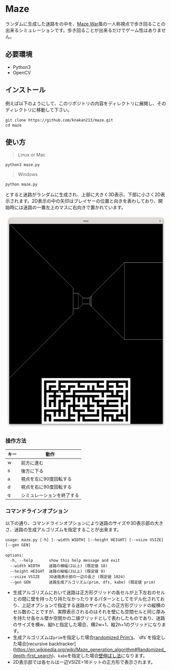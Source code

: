 # Maze
ランダムに生成した迷路をの中を、[Maze War](https://en.wikipedia.org/wiki/Maze_(1973_video_game))風の一人称視点で歩き回ることの出来るシミュレーションです。歩き回ることが出来るだけでゲーム性はありません。

## 必要環境
- Python3
- OpenCV

## インストール
例えば以下のようにして、このリポジトリの内容をディレクトリに展開し、そのディレクトリに移動して下さい。
```
git clone https://github.com/knakan213/maze.git
cd maze
```

## 使い方
> Linux or Mac
```
python3 maze.py
```
> Windows
```
python maze.py
```
とすると迷路がランダムに生成され、上部に大きく3D表示、下部に小さく2D表示されます。2D表示の中の矢印はプレイヤーの位置と向きを表わしており、開始時には迷路の一番左上のマスに右向きで置かれています。

![screenshot](screenshot.png)

### 操作方法
| キー | 動作                       |
|------|----------------------------|
| w    | 前方に進む                 |
| s    | 後方に下る                 |
| a    | 視点を左に90度回転する     |
| d    | 視点を右に90度回転する     |
| q    | シミュレーションを終了する |

### コマンドラインオプション
以下の通り、コマンドラインオプションにより迷路のサイズや3D表示部の大きさ、迷路の生成アルゴリズムを指定することが出来ます。
```
usage: maze.py [-h] [--width WIDTH] [--height HEIGHT] [--vsize VSIZE] [--gen GEN]

options:
  -h, --help       show this help message and exit
  --width WIDTH    迷路の横幅(2以上) (既定値 18)
  --height HEIGHT  迷路の縦幅(2以上) (既定値 9)
  --vsize VSIZE    3D迷路表示部の一辺の長さ (既定値 1024)
  --gen GEN        迷路生成アルゴリズム(prim, dfs, kabe) (既定値 prim)
```
- 生成アルゴリズムにおいて迷路は正方形グリッドの各セルが上下左右のセルとの間に壁を持ったり持たなかったりするパターンとしてモデル化されており、上記オプションで指定する迷路のサイズもこの正方形グリッドの縦横のセル数のことですが、実際表示されるのはそれを壁にも空間セルと同じ厚みを持たせ各セル壁か空間かの二値グリッドとして表わしたものであり、迷路のサイズを横w、縦hと指定した場合、横2w+1、縦2h+1のグリッドになります。
- 生成アルゴリズムは`prim`を指定した場合[randomized Prim's](https://en.wikipedia.org/wiki/Maze_generation_algorithm#Iterative_randomized_Prim's_algorithm_(without_stack,_without_sets))、`dfs`を指定した場合[recursive backtracker](https://en.wikipedia.org/wiki/Maze_generation_algorithm#Randomized_depth-first_search)、`kabe`を指定した場合[壁伸ばし法](https://www.google.com/search?q=%E5%A3%81%E4%BC%B8%E3%81%B0%E3%81%97%E6%B3%95)になります。
- 2D表示部では各セルは一辺VSIZE÷16ドットの正方形で表示されます。
